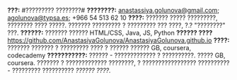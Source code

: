 __???:__ #????????? ????????#
__????????:__ anastassiya.golunova@gmail.com; agolunova@typsa.es; +966 54 513 62 10
__????:__ ??????? ????? ?????????, ???????? ???? ?????. ??????? ????????? ? ????????? ??? ????, ?.? "????????" ???.
__??????:__ ??????? ?????? HTML/CSS, Java, JS, Python
__?????? ????__ https://github.com/AnastasiyaGolunova/AnastasiyaGolunova.github.io
__????:__ ??????? ??????? ? ????????? ???? ? ?????? ?????? GB, coursera, codecademy
__???????????:__ ?????? - ????????????? ? ??????????. ????? GB, coursera.
??????? ? ????????????? ????????, ? ????????????????? ?????????? - ????????? ?????????? _?????? ????._